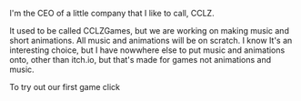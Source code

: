 I'm the CEO of a little company that I like to call, CCLZ.

It used to be called CCLZGames, but we are working on making music and short animations. All music and animations will be on scratch. I know It's an interesting choice, but I have nowwhere else to put music and animations onto, other than itch.io, but that's made for games not animations and music.

To try out our first game click 
